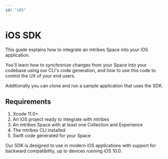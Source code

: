 ```yaml
---
id: "iOS"
---
```

# iOS SDK

This guide explains how to integrate an mtribes Space into your iOS application.

You'll learn how to synchronize changes from your Space into your codebase using our CLI's code generation, and how to use this code to control the UX of your end users.

Additionally you can clone and run a sample application that uses the SDK.

## Requirements

1. Xcode 11.0+
2. An iOS project ready to integrate with mtribes
3. An mtribes Space with at least one Collection and Experience
4. The mtribes CLI installed
5. Swift code generated for your Space

Our SDK is designed to use in modern iOS applications with support for backward compatibility, up to devices running iOS 10.0.
